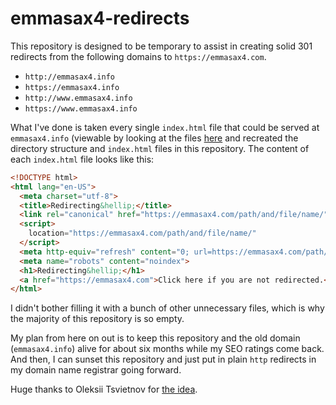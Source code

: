 # emmasax4-redirects

This repository is designed to be temporary to assist in creating solid 301 redirects from the following domains to `https://emmasax4.com`.

* `http://emmasax4.info`
* `https://emmasax4.info`
* `http://www.emmasax4.info`
* `https://www.emmasax4.info`

What I've done is taken every single `index.html` file that could be served at `emmasax4.info` (viewable by looking at the files [here](https://github.com/emmasax4/emmasax4.com/tree/dd3f3500597331bf4795746d4d1ecdb60b0bb21c) and recreated the directory structure and `index.html` files in this repository. The content of each `index.html` file looks like this:

```html
<!DOCTYPE html>
<html lang="en-US">
  <meta charset="utf-8">
  <title>Redirecting&hellip;</title>
  <link rel="canonical" href="https://emmasax4.com/path/and/file/name/">
  <script>
    location="https://emmasax4.com/path/and/file/name/"
  </script>
  <meta http-equiv="refresh" content="0; url=https://emmasax4.com/path/and/file/name/">
  <meta name="robots" content="noindex">
  <h1>Redirecting&hellip;</h1>
  <a href="https://emmasax4.com">Click here if you are not redirected.</a>
</html>
```

I didn't bother filling it with a bunch of other unnecessary files, which is why the majority of this repository is so empty.

My plan from here on out is to keep this repository and the old domain (`emmasax4.info`) alive for about six months while my SEO ratings come back. And then, I can sunset this repository and just put in plain `http` redirects in my domain name registrar going forward.

Huge thanks to Oleksii Tsvietnov for [the idea](https://opensource.com/article/19/7/permanently-redirect-github-pages).
